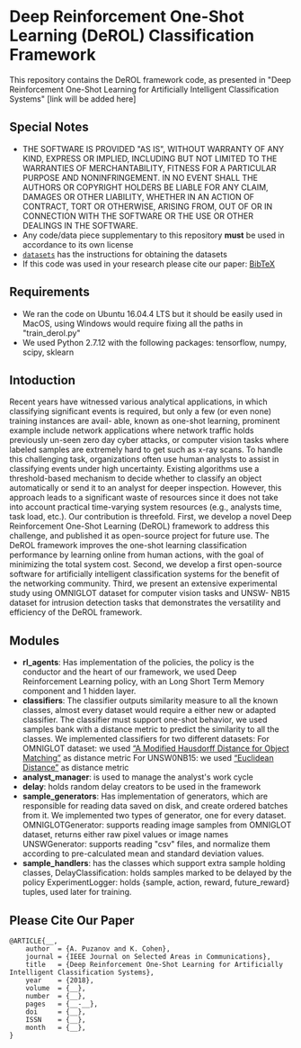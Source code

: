 # Deep Reinforcement One-Shot Learning (DeROL) Classification Framework

This repository contains the DeROL framework code, as presented in "Deep Reinforcement One-Shot Learning for Artificially Intelligent Classification Systems" [link will be added here]

## Special Notes
* THE SOFTWARE IS PROVIDED "AS IS", WITHOUT WARRANTY OF ANY KIND, EXPRESS OR IMPLIED, INCLUDING BUT NOT LIMITED TO THE WARRANTIES OF MERCHANTABILITY, FITNESS FOR A PARTICULAR PURPOSE AND NONINFRINGEMENT. IN NO EVENT SHALL THE AUTHORS OR COPYRIGHT HOLDERS BE LIABLE FOR ANY CLAIM, DAMAGES OR OTHER LIABILITY, WHETHER IN AN ACTION OF CONTRACT, TORT OR OTHERWISE, ARISING FROM, OUT OF OR IN CONNECTION WITH THE SOFTWARE OR THE USE OR OTHER DEALINGS IN THE SOFTWARE.
* Any code/data piece supplementary to this repository **must** be used in accordance to its own license
* [`datasets`](datasets) has the instructions for obtaining the datasets
* If this code was used in your research please cite our paper: [BibTeX](https://github.com/antonpuz/DeROL#please-cite-our-paper)

## Requirements
* We ran the code on Ubuntu 16.04.4 LTS but it should be easily used in MacOS, using Windows would require fixing all the paths in "train_derol.py"
* We used Python 2.7.12 with the following packages: tensorflow, numpy, scipy, sklearn

## Intoduction
Recent years have witnessed various analytical applications, in which classifying significant events is required, but only a few (or even none) training instances are avail- able, known as one-shot learning, prominent example include network applications where network traffic holds previously un-seen zero day cyber attacks, or computer vision tasks where labeled samples are extremely hard to get such as x-ray scans. To handle this challenging task, organizations often use human analysts to assist in classifying events under high uncertainty. Existing algorithms use a threshold-based mechanism to decide whether to classify an object automatically or send it to an analyst for deeper inspection. However, this approach leads to a significant waste of resources since it does not take into account practical time-varying system resources (e.g., analysts time, task load, etc.). Our contribution is threefold. First, we develop a novel Deep Reinforcement One-Shot Learning (DeROL) framework to address this challenge, and published it as open-source project for future use. The DeROL framework improves the one-shot learning classification performance by learning online from human actions, with the goal of minimizing the total system cost. Second, we develop a first open-source software for artificially intelligent classification systems for the benefit of the networking community. Third, we present an extensive experimental study using OMNIGLOT dataset for computer vision tasks and UNSW- NB15 dataset for intrusion detection tasks that demonstrates the versatility and efficiency of the DeROL framework.

## Modules
* **rl_agents**: Has implementation of the policies, the policy is the conductor and the heart of our framework, we used Deep Reinforcement Learning policy,
with an Long Short Term Memory component and 1 hidden layer.
* **classifiers**: The classifier outputs similarity measure to all the known classes, almost every dataset would require a either new or adapted classifier.
The classifier must support one-shot behavior, we used samples bank with a distance metric to predict the similarity to all the classes. We implemented classifiers for two different datasets:
For OMNIGLOT dataset: we used [“A Modified Hausdorff Distance for Object Matching”](http://www.cse.msu.edu/prip/Files/DubuissonJain.pdf) as distance metric
For UNSW0NB15: we used [“Euclidean Distance”](https://en.wikipedia.org/wiki/Euclidean_distance) as distance metric
* **analyst_manager**: is used to manage the analyst's work cycle
* **delay**: holds random delay creators to be used in the framework
* **sample_generators**: Has implementation of generators, which are responsible for reading data saved on disk, and create ordered batches from it.
We implemented two types of generator, one for every dataset.
OMNIGLOTGenerator: supports reading image samples from OMNIGLOT dataset, returns either raw pixel values or image names
UNSWGenerator: supports reading "csv" files, and normalize them according to pre-calculated mean and standard deviation values.
* **sample_handlers**: has the classes which support extra sample holding classes,
DelayClassification: holds samples marked to be delayed by the policy
ExperimentLogger: holds {sample, action, reward, future_reward} tuples, used later for training.

## Please Cite Our Paper
    @ARTICLE{__,
        author  = {A. Puzanov and K. Cohen},
        journal = {IEEE Journal on Selected Areas in Communications},
        title   = {Deep Reinforcement One-Shot Learning for Artificially Intelligent Classification Systems},
        year 	= {2018},
        volume 	= {__},
        number 	= {__},
        pages 	= {__-__},
        doi 	= {__},
        ISSN 	= {__},
        month 	= {__},
    }